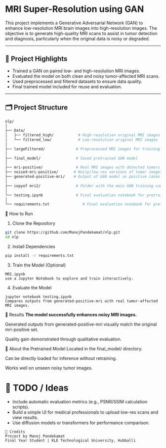 # MRI Super-Resolution using GAN

This project implements a Generative Adversarial Network (GAN) to enhance low-resolution MRI brain images into high-resolution images. The objective is to generate high-quality MRI scans to assist in tumor detection and diagnosis, particularly when the original data is noisy or degraded.

---

## 🧠 Project Highlights

- Trained a GAN on paired low- and high-resolution MRI images.
- Evaluated the model on both clean and noisy tumor-affected MRI scans.
- Used preprocessed and filtered datasets to ensure data quality.
- Final trained model included for reuse and evaluation.

---

## 🗂️ Project Structure

```bash
nlp/
│
├── Data/
│   ├── filtered_high/           # High-resolution original MRI images
│   └── filtered_low/            # Low-resolution original MRI images
│
├── largeFiltered/              # Preprocessed MRI images for training (both HR and LR)
│
├── final_model/                # Saved pretrained GAN model
│
├── mri-positive/               # Real MRI images with detected tumors
├── noised-mri-positive/       # Noisy/low-res versions of tumor images
├── generated-positive-mri/    # Output of GAN model on positive cases
│
├── copyof mri2/                # Folder with the main GAN training code
│
└── testing.ipynb               # Final evaluation notebook for pretrained model
│
└── requirements.txt               # Final evaluation notebook for pretrained model
```

🚀 How to Run
1. Clone the Repository
```bash
git clone https://github.com/ManojPandekamat/nlp.git
cd nlp
```

2. Install Dependencies
```bash
pip install -r requirements.txt
```
3. Train the Model (Optional)
```
MRI.ipynb
use a Jupyter Notebook to explore and train interactively.
```
4. Evaluate the Model
```
jupyter notebook testing.ipynb
Compares outputs from generated-positive-mri with real tumor-affected MRI images.
```

🧪 Results
**The model successfully enhances noisy MRI images.**

Generated outputs from generated-positive-mri visually match the original mri-positive set.

Quality gain demonstrated through qualitative evaluation.

🧠 About the Pretrained Model
Located in the final_model/ directory.

Can be directly loaded for inference without retraining.

Works well on unseen noisy tumor images.

# 📌 TODO / Ideas
- Include automatic evaluation metrics (e.g., PSNR/SSIM calculation scripts).
- Build a simple UI for medical professionals to upload low-res scans and view results.
- Use diffusion models or transformers for performance comparison.

```
🤝 Credits
Project by Manoj Pandekamat
Final Year Student | KLE Technological University, Hubballi
```
